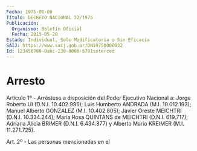 ```yaml
---
Fecha: 1975-01-09
Título: DECRETO NACIONAL 32/1975
Publicación:
  Organismo: Boletín Oficial
  Fecha: 2013-05-20
Estado: Individual, Solo Modificatoria o Sin Eficacia
SAIJ: https://www.saij.gob.ar/DN19750000032
Id: 123456789-0abc-230-0000-5791soterced
---
```

# Arresto

<a id="1"></a>
Artículo 1º - Arréstese a disposición del Poder Ejecutivo Nacional a: Jorge Roberto UI (D.N.I. 10.402.995); Luis Humberto ANDRADA (M.I. 10.012.193); Manuel Alberto GONZALEZ (M.I. 10.402.805); Javier Oreste MEICHTRI (D.N.I. 10.334.244); María Rosa QUINTANS de MEICHTRI (D.N.I. 619.717); Adriana Alicia BRIMER (D.N.I. 6.434.377) y Alberto Mario KREIMER (M.I. 11.271.725).

<a id="2"></a>
Art. 2º - Las personas mencionadas en el